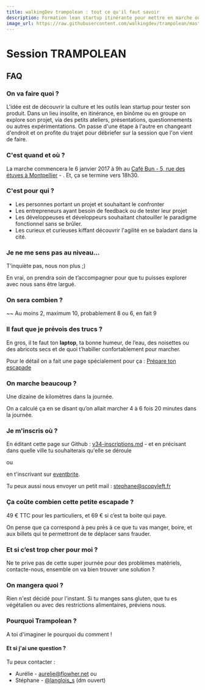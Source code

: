 ```yaml
---
title: walkingDev trampolean : tout ce qu'il faut savoir
description: Formation lean startup itinérante pour mettre en marche ou tester son projet
image_url: https://raw.githubusercontent.com/walkingdev/trampolean/master/media/trampolean.png
---
```


# Session TRAMPOLEAN

## FAQ

### On va faire quoi ?

L'idée est de découvrir la culture et les outils lean startup pour tester son produit.
Dans un lieu insolite, en itinérance, en binôme ou en groupe on explore son projet, via des petits ateliers, présentations, questionnements ou autres expérimentations.
On passe d'une étape à l'autre en changeant d'endroit et on profite du trajet pour débriefer sur la session que l'on vient de faire.

### C'est quand et où ?

La marche commencera le 6 janvier 2017 à 9h au 
[Café Bun - 5, rue des étuves à Montpellier](http://osm.org/go/xVygEvf3l) - .
Et, ça se termine vers 18h30.

### C'est pour qui ?

- Les personnes portant un projet et souhaitant le confronter
- Les entrepreneurs ayant besoin de feedback ou de tester leur projet
- Les développeuses et développeurs souhaitant chatouiller le paradigme fonctionnel sans se brûler.
- Les curieux et curieuses kiffant découvrir l'agilité en se baladant dans la cité.

### Je ne me sens pas au niveau…

T’inquiète pas, nous non plus ;)

En vrai, on prendra soin de t’accompagner pour que tu puisses explorer avec nous sans être largué.

### On sera combien ?

~~ Au moins 2, maximum 10, probablement 8 ou 6, en fait 9

### Il faut que je prévois des trucs ?

En gros, il te faut ton **laptop**, ta bonne humeur, de l’eau, des noisettes ou des abricots secs et de quoi t’habiller confortablement pour marcher.

Pour le détail on a fait une page spécialement pour ça : [Prépare ton escapade](http://walkingdev.fr/#walkingdev/trampolean/prepare-ton-escapade.md)

### On marche beaucoup ?

Une dizaine de kilomètres dans la journée.

On a calculé ça en se disant qu’on allait marcher 4 à 6 fois 20 minutes dans la journée.

### Je m'inscris où ?

En éditant cette page sur Github : [v34-inscriptions.md](https://github.com/walkingdev/trampolean/blob/master/inscriptions.md) - et en précisant dans quelle ville tu souhaiterais qu'elle se déroule

ou

en t'inscrivant sur [eventbrite](https://www.eventbrite.fr/e/billets-formation-lean-startup-itinerante-pour-mettre-en-marche-ou-tester-son-projet-29638759327).

Tu peux aussi nous envoyer un petit mail : [stephane@scopyleft.fr](mailto:stephane@scopyleft.fr)

### Ça coûte combien cette petite escapade ?

49 € TTC pour les particuliers, et 69 € si c’est ta boite qui paye.

On pense que ça correspond à peu près à ce que tu vas manger, boire, et aux billets qui te permettront de te déplacer sans frauder.

### Et si c’est trop cher pour moi ?

Ne te prive pas de cette super journée pour des problèmes matériels, contacte-nous, ensemble on va bien trouver une solution ? 

### On mangera quoi ?

Rien n'est décidé pour l'instant. Si tu manges sans gluten, que tu es végétalien ou avec des restrictions alimentaires, préviens nous.

### Pourquoi Trampolean ?

A toi d'imaginer le pourquoi du comment !

#### Et si j'ai une question ?

Tu peux contacter :  
- Aurélie - aurelie@flowher.net
ou  
- Stéphane - [@langlois_s](http://twitter.com/langlois_s) (dm ouvert) 
